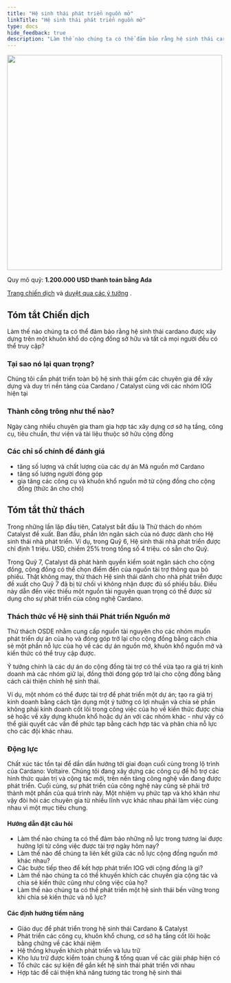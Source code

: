 ```yaml
---
title: "Hệ sinh thái phát triển nguồn mở"
linkTitle: "Hệ sinh thái phát triển nguồn mở"
type: docs
hide_feedback: true
description: "Làm thế nào chúng ta có thể đảm bảo rằng hệ sinh thái cardano được xây dựng trên một khuôn khổ do cộng đồng sở hữu và tất cả mọi người đều có thể truy cập?"
---
```


<img src="https://cardano.ideascale.com/community-library/accounts/93/936143/Public/02-OS-Developer-Ecosystem-603bcd.png" style="width:500px;height500px">

Quy mô quỹ: **1.200.000 USD thanh toán bằng Ada**

[Trang chiến dịch](https://cardano.ideascale.com/c/idea/382213) và [duyệt qua các ý tưởng](https://cardano.ideascale.com/c/campaigns/26434/stage/all/ideas/unspecified) .

## Tóm tắt Chiến dịch

Làm thế nào chúng ta có thể đảm bảo rằng hệ sinh thái cardano được xây dựng trên một khuôn khổ do cộng đồng sở hữu và tất cả mọi người đều có thể truy cập?

### Tại sao nó lại quan trọng?

Chúng tôi cần phát triển toàn bộ hệ sinh thái gồm các chuyên gia để xây dựng và duy trì nền tảng của Cardano / Catalyst cùng với các nhóm IOG hiện tại

### Thành công trông như thế nào?

Ngày càng nhiều chuyên gia tham gia hợp tác xây dựng cơ sở hạ tầng, công cụ, tiêu chuẩn, thư viện và tài liệu thuộc sở hữu cộng đồng

### Các chỉ số chính để đánh giá

- tăng số lượng và chất lượng của các dự án Mã nguồn mở Cardano
- tăng số lượng người đóng góp
- gia tăng các công cụ và khuôn khổ nguồn mở từ cộng đồng cho cộng đồng (thức ăn cho chó)

## Tóm tắt thử thách

Trong những lần lặp đầu tiên, Catalyst bắt đầu là Thử thách do nhóm Catalyst đề xuất. Ban đầu, phần lớn ngân sách của nó được dành cho Hệ sinh thái nhà phát triển. Ví dụ, trong Quỹ 6, Hệ sinh thái nhà phát triển được chỉ định 1 triệu. USD, chiếm 25% trong tổng số 4 triệu. có sẵn cho Quỹ.

Trong Quỹ 7, Catalyst đã phát hành quyền kiểm soát ngân sách cho cộng đồng, cộng đồng có thể chọn điểm đến của nguồn tài trợ thông qua bỏ phiếu. Thật không may, thử thách Hệ sinh thái dành cho nhà phát triển được đề xuất cho Quỹ 7 đã bị từ chối vì không nhận được đủ số phiếu bầu. Điều này dẫn đến việc thiếu một nguồn tài nguyên quan trọng có thể được sử dụng cho sự phát triển của công nghệ Cardano.

### Thách thức về Hệ sinh thái Phát triển Nguồn mở

Thử thách OSDE nhằm cung cấp nguồn tài nguyên cho các nhóm muốn phát triển dự án của họ và đóng góp trở lại cho cộng đồng bằng cách chia sẻ một phần nỗ lực của họ về các dự án nguồn mở, khuôn khổ nguồn mở và kiến thức có thể truy cập được.

Ý tưởng chính là các dự án do cộng đồng tài trợ có thể vừa tạo ra giá trị kinh doanh mà các nhóm giữ lại, đồng thời đóng góp trở lại cho cộng đồng bằng cách cải thiện chính hệ sinh thái.

Ví dụ, một nhóm có thể được tài trợ để phát triển một dự án; tạo ra giá trị kinh doanh bằng cách tận dụng một ý tưởng có lợi nhuận và chia sẻ phần không phải kinh doanh cốt lõi trong công việc của họ về kiến thức được chia sẻ hoặc về xây dựng khuôn khổ hoặc dự án với các nhóm khác - như vậy có thể giải quyết các vấn đề phức tạp bằng cách hợp tác và phân chia nỗ lực cho các đội khác nhau.

### Động lực

Chất xúc tác tồn tại để dần dần hướng tới giai đoạn cuối cùng trong lộ trình của Cardano: Voltaire. Chúng tôi đang xây dựng các công cụ để hỗ trợ các hình thức quản trị và cộng tác mới, trên nền tảng công nghệ vẫn đang được phát triển. Cuối cùng, sự phát triển của công nghệ này cũng sẽ phải trở thành một phần của quá trình này. Một nhiệm vụ phức tạp và khó khăn như vậy đòi hỏi các chuyên gia từ nhiều lĩnh vực khác nhau phải làm việc cùng nhau vì một mục tiêu chung.

#### Hướng dẫn đặt câu hỏi

- Làm thế nào chúng ta có thể đảm bảo những nỗ lực trong tương lai được hưởng lợi từ công việc được tài trợ ngày hôm nay?
- Làm thế nào để chúng ta liên kết giữa các nỗ lực cộng đồng nguồn mở khác nhau?
- Các bước tiếp theo để kết hợp phát triển IOG với cộng đồng là gì?
- Làm thế nào chúng ta có thể khuyến khích các chuyên gia cộng tác và chia sẻ kiến thức cũng như công việc của họ?
- Làm thế nào chúng ta có thể phát triển một hệ sinh thái bền vững trong khi chia sẻ kiến thức và nỗ lực?

#### Các định hướng tiềm năng

- Giáo dục để phát triển trong hệ sinh thái Cardano &amp; Catalyst
- Phát triển các công cụ, khuôn khổ chung, cơ sở hạ tầng cốt lõi hoặc bằng chứng về các khái niệm
- Hệ thống khuyến khích phát triển và lưu trữ
- Kho lưu trữ được kiểm toán chung &amp; tổng quan về các giải pháp hiện có
- Tổ chức các sự kiện để gắn kết hệ sinh thái phát triển với nhau
- Hợp tác để cải thiện khả năng tương tác trong hệ sinh thái
